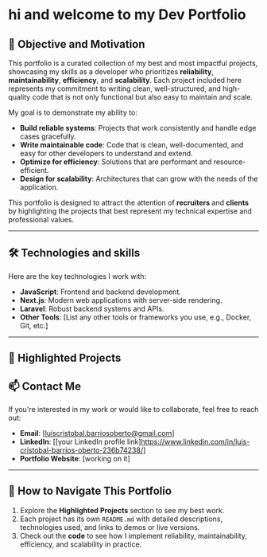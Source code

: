 # hi and welcome to my Dev Portfolio

## 🎯 Objective and Motivation
This portfolio is a curated collection of my best and most impactful projects, showcasing my skills as a developer who prioritizes **reliability**, **maintainability**, **efficiency**, and **scalability**. Each project included here represents my commitment to writing clean, well-structured, and high-quality code that is not only functional but also easy to maintain and scale.

My goal is to demonstrate my ability to:
- **Build reliable systems**: Projects that work consistently and handle edge cases gracefully.
- **Write maintainable code**: Code that is clean, well-documented, and easy for other developers to understand and extend.
- **Optimize for efficiency**: Solutions that are performant and resource-efficient.
- **Design for scalability**: Architectures that can grow with the needs of the application.

This portfolio is designed to attract the attention of **recruiters** and **clients** by highlighting the projects that best represent my technical expertise and professional values.

---

## 🛠️ Technologies and skills 
Here are the key technologies I work with:
- **JavaScript**: Frontend and backend development.
- **Next.js**: Modern web applications with server-side rendering.
- **Laravel**: Robust backend systems and APIs.
- **Other Tools**: [List any other tools or frameworks you use, e.g., Docker, Git, etc.]

---

## 📂 Highlighted Projects




## 📫 Contact Me
If you're interested in my work or would like to collaborate, feel free to reach out:
- **Email**: [luiscristobal.barriosoberto@gmail.com]
- **LinkedIn**: [[your LinkedIn profile link]https://www.linkedin.com/in/luis-cristobal-barrios-oberto-236b74238/]
- **Portfolio Website**: [working on it]

---

## 🚀 How to Navigate This Portfolio
1. Explore the **Highlighted Projects** section to see my best work.
2. Each project has its own `README.md` with detailed descriptions, technologies used, and links to demos or live versions.
3. Check out the **code** to see how I implement reliability, maintainability, efficiency, and scalability in practice.